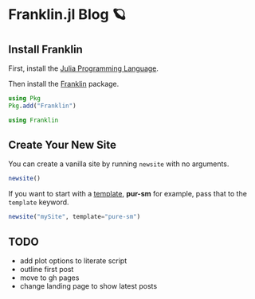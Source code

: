 # Franklin.jl Blog :ringed_planet:

## Install Franklin

First, install the [Julia Programming Language](https://julialang.org/).

Then install the [Franklin](https://franklinjl.org/) package.

```julia
using Pkg
Pkg.add("Franklin")

using Franklin
```

## Create Your New Site

You can create a vanilla site by running `newsite` with no arguments.

```julia
newsite()
```

If you want to start with a [template](9https://github.com/tlienart/FranklinTemplates.jl), **pur-sm** for example, pass that to the `template` keyword.

```julia
newsite("mySite", template="pure-sm")
```

## TODO

- add plot options to literate script
- outline first post
- move to gh pages
- change landing page to show latest posts
